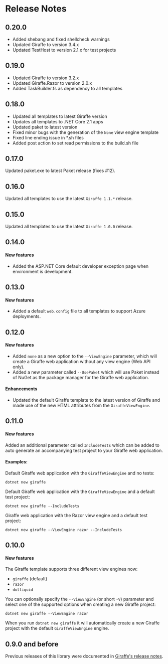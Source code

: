 Release Notes
=============

## 0.20.0

- Added shebang and fixed shellcheck warnings
- Updated Giraffe to version 3.4.x
- Updated TestHost to version 2.1.x for test projects

## 0.19.0

- Updated Giraffe to version 3.2.x
- Updated Giraffe.Razor to version 2.0.x
- Added TaskBuilder.fs as dependency to all templates

## 0.18.0

- Updated all templates to latest Giraffe version
- Updates all templates to .NET Core 2.1 apps
- Updated paket to latest version
- Fixed minor bugs with the generation of the `None` view engine template
- Fixed line ending issue in *.sh files
- Added post action to set read permissions to the build.sh file

## 0.17.0

Updated paket.exe to latest Paket release (fixes #12).

## 0.16.0

Updated all templates to use the latest `Giraffe 1.1.*` release.

## 0.15.0

Updated all templates to use the latest `Giraffe 1.0.0` release.

## 0.14.0

#### New features

- Added the ASP.NET Core default developer exception page when environment is development.

## 0.13.0

#### New features

- Added a default `web.config` file to all templates to support Azure deployments.

## 0.12.0

#### New features

- Added `none` as a new option to the `--ViewEngine` parameter, which will create a Giraffe web application without any view engine (Web API only).
- Added a new parameter called `--UsePaket` which will use Paket instead of NuGet as the package manager for the Giraffe web application.

#### Enhancements

- Updated the default Giraffe template to the latest version of Giraffe and made use of the new HTML attributes from the `GiraffeViewEngine`.

## 0.11.0

#### New features

Added an additional parameter called `IncludeTests` which can be added to auto generate an accompanying test project to your Giraffe web application.

#### Examples:

Default Giraffe web application with the `GiraffeViewEngine` and no tests:

```
dotnet new giraffe
```

Default Giraffe web application with the `GiraffeViewEngine` and a default test project:

```
dotnet new giraffe --IncludeTests
```

Giraffe web application with the Razor view engine and a default test project:

```
dotnet new giraffe --ViewEngine razor --IncludeTests
```

## 0.10.0

#### New features

The Giraffe template supports three different view engines now:

- `giraffe` (default)
- `razor`
- `dotliquid`

You can optionally specify the `--ViewEngine` (or short `-V`) parameter and select one of the supported options when creating a new Giraffe project:

```
dotnet new giraffe --ViewEngine razor
```

When you run `dotnet new giraffe` it will automatically create a new Giraffe project with the default `GiraffeViewEngine` engine.

## 0.9.0 and before

Previous releases of this library were documented in [Giraffe's release notes](https://github.com/giraffe-fsharp/Giraffe/blob/master/RELEASE_NOTES.md).